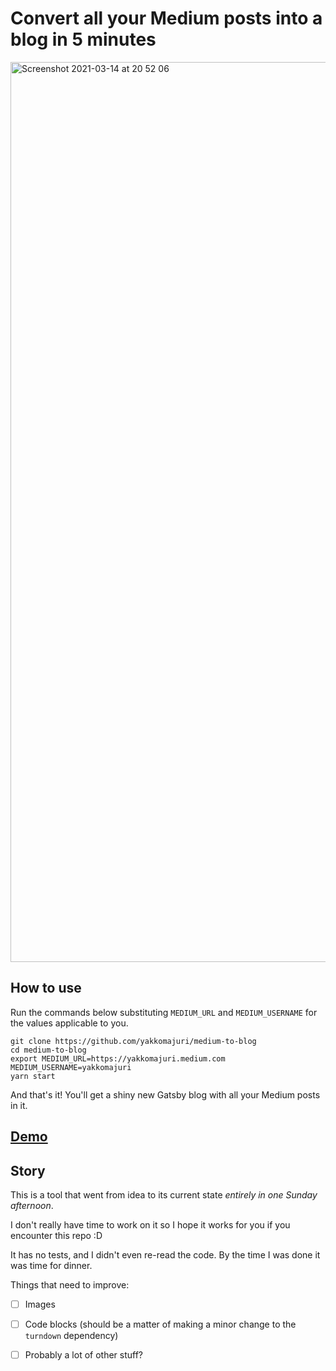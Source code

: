 # Convert all your Medium posts into a blog in 5 minutes

<img width="1440" alt="Screenshot 2021-03-14 at 20 52 06" src="https://user-images.githubusercontent.com/38760734/111083907-c0275300-8507-11eb-826b-98d6f02eea5c.png">


## How to use

Run the commands below substituting `MEDIUM_URL` and `MEDIUM_USERNAME` for the values applicable to you.

```
git clone https://github.com/yakkomajuri/medium-to-blog
cd medium-to-blog
export MEDIUM_URL=https://yakkomajuri.medium.com MEDIUM_USERNAME=yakkomajuri 
yarn start
```

And that's it! You'll get a shiny new Gatsby blog with all your Medium posts in it.

## [Demo](https://www.youtube.com/watch?v=3hk558XEbUs)

## Story

This is a tool that went from idea to its current state _entirely in one Sunday afternoon_. 

I don't really have time to work on it so I hope it works for you if you encounter this repo :D

It has no tests, and I didn't even re-read the code. By the time I was done it was time for dinner.

Things that need to improve:

- [ ] Images
- [ ] Code blocks (should be a matter of making a minor change to the `turndown` dependency)
- [ ] Probably a lot of other stuff?






